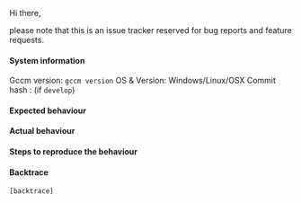 Hi there,

please note that this is an issue tracker reserved for bug reports and feature requests.

#### System information

Gccm version: `gccm version`
OS & Version: Windows/Linux/OSX
Commit hash : (if `develop`)

#### Expected behaviour


#### Actual behaviour


#### Steps to reproduce the behaviour


#### Backtrace

````
[backtrace]
````
